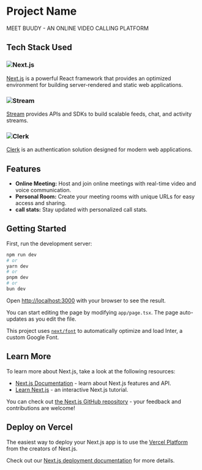 # Project Name

MEET BUUDY - AN ONLINE VIDEO CALLING PLATFORM

## Tech Stack Used

### ![Next.js](https://img.shields.io/badge/Next.js-000000?style=for-the-badge&logo=nextdotjs&logoColor=white)
[Next.js](https://nextjs.org/) is a powerful React framework that provides an optimized environment for building server-rendered and static web applications.


### ![Stream](https://img.shields.io/badge/Stream-009EF3?style=for-the-badge&logo=stream&logoColor=white)
[Stream](https://getstream.io/) provides APIs and SDKs to build scalable feeds, chat, and activity streams.


### ![Clerk](https://img.shields.io/badge/Clerk-3D4DB7?style=for-the-badge&logo=clerk&logoColor=white)
[Clerk](https://clerk.dev/) is an authentication solution designed for modern web applications.


## Features

- **Online Meeting:** Host and join online meetings with real-time video and voice communication.
- **Personal Room:** Create your meeting rooms with unique URLs for easy access and sharing.
- **call stats:** Stay updated with personalized call stats.

## Getting Started

First, run the development server:

```bash
npm run dev
# or
yarn dev
# or
pnpm dev
# or
bun dev
```

Open [http://localhost:3000](http://localhost:3000) with your browser to see the result.

You can start editing the page by modifying `app/page.tsx`. The page auto-updates as you edit the file.

This project uses [`next/font`](https://nextjs.org/docs/basic-features/font-optimization) to automatically optimize and load Inter, a custom Google Font.

## Learn More

To learn more about Next.js, take a look at the following resources:

- [Next.js Documentation](https://nextjs.org/docs) - learn about Next.js features and API.
- [Learn Next.js](https://nextjs.org/learn) - an interactive Next.js tutorial.

You can check out [the Next.js GitHub repository](https://github.com/vercel/next.js/) - your feedback and contributions are welcome!

## Deploy on Vercel

The easiest way to deploy your Next.js app is to use the [Vercel Platform](https://vercel.com/new?utm_medium=default-template&filter=next.js&utm_source=create-next-app&utm_campaign=create-next-app-readme) from the creators of Next.js.

Check out our [Next.js deployment documentation](https://nextjs.org/docs/deployment) for more details.
